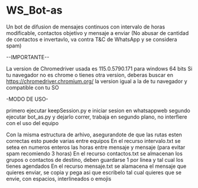# WS_Bot-as
Un bot de difusion de mensajes continuos con intervalo de horas modificable, contactos objetivo y mensaje a enviar (No abusar de cantidad de contactos e invertavlo, va contra T&amp;C de WhatsApp y se considera spam)

--IMPORTANTE--

La version de Chromedriver usada es 115.0.5790.171 para windows 64 bits
Si tu navegador no es chrome o tienes otra version, deberas buscar en https://chromedriver.chromium.org/ la version igual a la de tu navegador y compatible con tu SO

-MODO DE USO-

primero ejecutar keepSession.py e iniciar sesion en whatsappweb
segundo ejecutar bot_as.py y dejarlo correr, trabaja en segundo plano, no interfiere con el uso del equipo

Con la misma estructura de arhivo, asegurandote de que las rutas esten correctas esto puede varias entre equipos
En el recurso intervalo.txt se setea en numeros enteros las horas entre mensaje y mensaje (para evitar spam recomiendo 3 horas)
En el recurso contactos.txt se almacenan los grupos o contactos de destino, deben guardarse 1 por linea y tal cual los tienes agendados
En el recurso mensaje.txt se alamacena el mensaje que quieres enviar, se copia y pega asi que escribelo tal cual quieres que se envie, con espacios, interlineados o emojis
